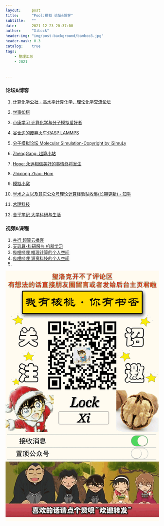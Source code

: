 ```yaml
---
layout:     post
title:      "Pool:模拟 论坛&博客"
subtitle:   ""
date:       2021-12-23 20:37:00
author:     "XiLock"
header-img: "img/post-background/bamboo3.jpg"
header-mask: 0.3
catalog:    true
tags:
    - 整理汇总
    - 2021


---
```


### 论坛&博客
1. [计算化学公社 - 高水平计算化学、理论化学交流论坛](bbs.keinsci.com/forum.php)
1. [世事如棋](blog.wangruixing.cn)

1. [小康学习 计算化学与分子模拟爱好者](https://kangsgo.github.io/)
1. [谷仓边的废弃火车:RASP LAMMPS](https://hp-d.top)
1. [分子模拟论坛 Molecular Simulation-Copyright by iSimuLy](www.isimuly.com)
1. [ZhengGang: 超算小站](https://nscc.mrzhenggang.com/)
1. [Hope: 永远相信美好的事情终将发生](https://blog.chembiosim.com/)
1. [Zhixiong Zhao: Hom](https://gohom.win/page14/)
1. [模拟小窝](http://www.isimuly.com/forum.php)
1. [学术之友以及其它公众号理论计算经验贴收集(长期更新) - 知乎](https://zhuanlan.zhihu.com/p/62573921)
1. [术理科技](www.shuli.shop/chenggonganli/)
1. [舍乎笔记 大学科研与生活](https://www.shehunotes.cn/?tag=msi2lmp)


### 视频&课程
1. [并行 超算云播客](https://www.paratera.com/bxjy/zbbx/)
1. [天玑算-科研服务 机器学习](https://www.bilibili.com/video/BV1DM4y1K7pW/?spm_id_from=333.788)
1. [哔哩哔哩 唯理计算的个人空间](https://space.bilibili.com/1246075756/)
1. [哔哩哔哩 源资科技的个人空间](https://space.bilibili.com/511987491?spm_id_from=333.788.b_765f7570696e666f.2)
1. []()


![](/img/wc-tail.GIF)

